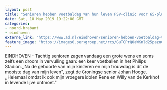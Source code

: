 ```yaml
---
layout: post
title: "Senioren hebben voetbaldag van hun leven PSV-clinic voor 65-plussers"
date: Sat, 18 May 2019 19:22:00 GMT
categories: 
- noord-brabant 
- eindhoven 
externe_link: "https://www.ad.nl/eindhoven/senioren-hebben-voetbaldag-van-hun-leven-psv-clinic-voor-65-plussers~aaaf85f4/"
feature_image: "https://images0.persgroep.net/rcs/GuTCPrQOaWKnld25pazuCVmd52Y/diocontent/148687618/_fitwidth/400/?appId=21791a8992982cd8da851550a453bd7f&quality=0.7"
---
```


EINDHOVEN - Tachtig senioren zagen vandaag een grote wens en soms zelfs een droom in vervulling gaan: een keer voetballen in het Philips Stadion.,,Na de geboorte van mijn kinderen en mijn trouwdag is dit de mooiste dag van mijn leven", zegt de Groningse senior Johan Hooge. ,,Helemaal omdat ik ook mijn vroegere idolen Rene en Willy van de Kerkhof in levende lijve ontmoet."

